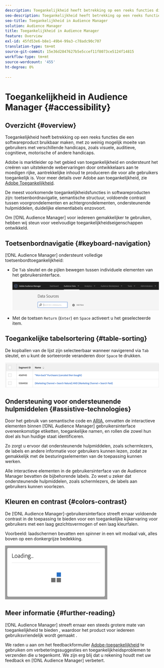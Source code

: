 ```yaml
---
description: Toegankelijkheid heeft betrekking op een reeks functies die een softwareproduct bruikbaar maken, met zo weinig mogelijk moeite van gebruikers met verschillende handicaps, zoals visuele, auditieve, cognitieve, motorische of andere handicaps.
seo-description: Toegankelijkheid heeft betrekking op een reeks functies die een softwareproduct bruikbaar maken, met zo weinig mogelijk moeite van gebruikers met verschillende handicaps, zoals visuele, auditieve, cognitieve, motorische of andere handicaps.
seo-title: Toegankelijkheid in Audience Manager
solution: Audience Manager
title: Toegankelijkheid in Audience Manager
feature: Overview
exl-id: 45fd53e6-b8e1-49b4-99a3-c78adc90c707
translation-type: tm+mt
source-git-commit: 15e36d2847627b5e5ccef11f8073ce5124f14815
workflow-type: tm+mt
source-wordcount: '455'
ht-degree: 0%

---
```


# Toegankelijkheid in Audience Manager {#accessibility}

## Overzicht {#overview}

Toegankelijkheid heeft betrekking op een reeks functies die een softwareproduct bruikbaar maken, met zo weinig mogelijk moeite van gebruikers met verschillende handicaps, zoals visuele, auditieve, cognitieve, motorische of andere handicaps.

Adobe is marktleider op het gebied van toegankelijkheid en ondersteunt het creëren van uitstekende webervaringen door ontwikkelaars aan te moedigen rijke, aantrekkelijke inhoud te produceren die voor alle gebruikers toegankelijk is. Voor meer details over Adobe aan toegankelijkheid, zie [Adobe Toegankelijkheid](https://www.adobe.com/accessibility.html).

De meest voorkomende toegankelijkheidsfuncties in softwareproducten zijn: toetsenbordnavigatie, semantische structuur, voldoende contrast tussen voorgrondelementen en achtergrondelementen, ondersteunende hulpmiddelen, duidelijke elementlabels enzovoort.

Om [!DNL Audience Manager] voor iedereen gemakkelijker te gebruiken, hebben wij steun voor veelvoudige toegankelijkheidseigenschappen ontwikkeld.

## Toetsenbordnavigatie {#keyboard-navigation}

[!DNL Audience Manager] ondersteunt volledige toetsenbordtoegankelijkheid:

* De `Tab` sleutel en de pijlen bewegen tussen individuele elementen van het gebruikersinterface.

   ![toegankelijkheid - markering](assets/accesibility-highlight.png)

* Met de toetsen `Return` (`Enter`) en `Space` activeert u het geselecteerde item.

## Toegankelijke tabelsortering {#table-sorting}

De kopballen van de lijst zijn selecteerbaar wanneer navigerend via `Tab` sleutel, en u kunt de sorteerorde veranderen door `Space` te drukken.

![accessibility-table-headers](assets/accessibility-table-headers.png)

## Ondersteuning voor ondersteunende hulpmiddelen {#assistive-technologies}

Door het gebruik van semantische code en [ARIA](https://www.w3.org/WAI/standards-guidelines/aria/), omvatten de interactieve elementen binnen [!DNL Audience Manager] gebruikersinterface overeenkomstige etiketten, toegankelijke namen, en rollen die zowel hun doel als hun huidige staat identificeren.

Zo zorgt u ervoor dat ondersteunende hulpmiddelen, zoals schermlezers, de labels en andere informatie voor gebruikers kunnen lezen, zodat ze gemakkelijk met de besturingselementen van de toepassing kunnen werken.

Alle interactieve elementen in de gebruikersinterface van de Audience Manager bevatten de bijbehorende labels. Zo weet u zeker dat ondersteunende hulpmiddelen, zoals schermlezers, de labels aan gebruikers kunnen voorlezen.

## Kleuren en contrast {#colors-contrast}

De [!DNL Audience Manager]-gebruikersinterface streeft ernaar voldoende contrast in de toepassing te bieden voor een toegankelijke kijkervaring voor gebruikers met een laag gezichtsvermogen of een laag kleurfalen.

Voorbeeld: laadschermen bevatten een spinner in een wit modaal vak, alles boven op een donkergrijze bedekking.

![toegankelijkheid, laden](assets/accessibility-loading.png)

## Meer informatie {#further-reading}

[!DNL Audience Manager] streeft ernaar een steeds grotere mate van toegankelijkheid te bieden , waardoor het product voor iedereen gebruiksvriendelijk wordt gemaakt .

We raden u aan om het feedbackformulier [Adobe-toegankelijkheid](https://www.adobe.com/accessibility/feedback.html) te gebruiken om verbeteringssuggesties en toegankelijkheidsproblemen te verzenden die u tegenkomt. We zijn erg blij dat u rekening houdt met uw feedback en [!DNL Audience Manager] verbetert.
